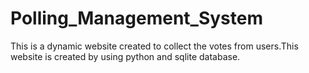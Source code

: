 # Polling_Management_System
This is a dynamic website created to collect the votes from users.This website is created by using python and sqlite database.

